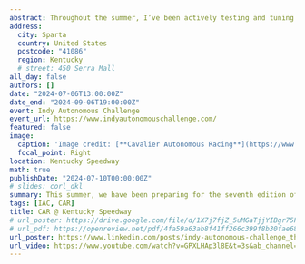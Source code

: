 ```yaml
---
abstract: Throughout the summer, I’ve been actively testing and tuning the upgraded AV-24 autonomous racecar at the Kentucky Speedway as part of UVA’s Cavalier Autonomous Racing team—focusing on improving control algorithms and vehicle performance under real-world conditions.
address:
  city: Sparta
  country: United States
  postcode: "41086"
  region: Kentucky
  # street: 450 Serra Mall
all_day: false
authors: []
date: "2024-07-06T13:00:00Z"
date_end: "2024-09-06T19:00:00Z"
event: Indy Autonomous Challenge
event_url: https://www.indyautonomouschallenge.com/
featured: false
image:
  caption: 'Image credit: [**Cavalier Autonomous Racing**](https://www.linkedin.com/company/cavalier-autonomous-racing/posts/?feedView=all)'
  focal_point: Right
location: Kentucky Speedway
math: true
publishDate: "2024-07-10T00:00:00Z"
# slides: corl_dkl
summary: This summer, we have been preparing for the seventh edition of IAC autonomous racing competition.
tags: [IAC, CAR]
title: CAR @ Kentucky Speedway
# url_poster: https://drive.google.com/file/d/1X7j7fjZ_5uMGaTjjYIBgr75FSJEmYaB0/view?usp=sharing
# url_pdf: https://openreview.net/pdf/4fa59a63ab8f41ff266c399f8b30fae68463a33e.pdf
url_poster: https://www.linkedin.com/posts/indy-autonomous-challenge_the-indy-autonomous-challenge-is-making-activity-7191861351827316736-AjJc?utm_source=share&utm_medium=member_desktop
url_video: https://www.youtube.com/watch?v=GPXLHAp3l8E&t=3s&ab_channel=MadhurBehl
---
```


<!-- {{% callout note %}}
Click on the **Slides** button above to view the built-in slides feature.
{{% /callout %}}

Slides can be added in a few ways:

- **Create** slides using Wowchmey's [*Slides*](https://wowchemy.com/docs/managing-content/#create-slides) feature and link using `slides` parameter in the front matter of the talk file
- **Upload** an existing slide deck to `static/` and link using `url_slides` parameter in the front matter of the talk file
- **Embed** your slides (e.g. Google Slides) or presentation video on this page using [shortcodes](https://wowchemy.com/docs/writing-markdown-latex/).

Further talk details can easily be added to this page using *Markdown* and $\rm \LaTeX$ math code. -->

